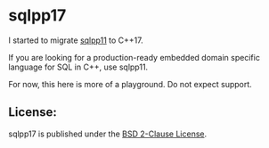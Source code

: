 sqlpp17
=======
I started to migrate [sqlpp11](https://github.com/rbock/sqlpp11) to C++17.

If you are looking for a production-ready embedded domain specific language for SQL in C++, use sqlpp11.

For now, this here is more of a playground. Do not expect support.

License:
-------------
sqlpp17 is published under the [BSD 2-Clause License](https://github.com/rbock/sqlpp17/blob/master/LICENSE).

